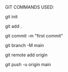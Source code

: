 GIT COMMANDS USED:

git init

git add .

git commit -m "first commit"

git branch -M main

git remote add origin <YOUR-REMOTE-REPOSITORY-URL>

git push -u origin main
